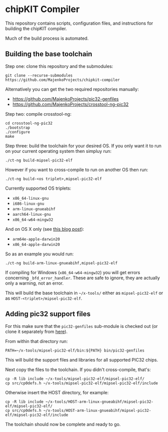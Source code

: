chipKIT Compiler
================

This repository contains scripts, configuration files, and instructions for
building the chipKIT compiler.

Much of the build process is automated.

Building the base toolchain
---------------------------

Step one: clone this repository and the submodules:

```
git clone --recurse-submodules https://github.com/MajenkoProjects/chipkit-compiler
```

Alternatively you can get the two required repositories manually:

* https://github.com/MajenkoProjects/pic32-genfiles
* https://github.com/MajenkoProjects/crosstool-ng-pic32

Step two: compile crosstool-ng:

```
cd crosstool-ng-pic32
./bootstrap
./configure
make
```

Step three: build the toolchain for your desired OS. If you only want it to run on your current
operating system then simpluy run:

```
./ct-ng build-mipsel-pic32-elf
```

However if you want to cross-compile to run on another OS then run:

```
./ct-ng build-<os triplet>,mipsel-pic32-elf
```

Currently supported OS triplets: 

* `x86_64-linux-gnu`
* `i686-linux-gnu`
* `arm-linux-gnueabihf`
* `aarch64-linux-gnu`
* `x86_64-w64-mingw32`

And on OS X only (see [this blog post](https://majenko.co.uk/blog/how-i-cross-compile-fat-binary-cross-compiler-os-x-big-sur)):

* `arm64e-apple-darwin20`
* `x86_64-apple-darwin20`

So as an example you would run:

```
./ct-ng build-arm-linux-gnueabihf,mipsel-pic32-elf
```

If compiling for Windows (`x86_64-w64-mingw32`) you will get errors concerning `_bfd_error_handler`. These are safe to ignore, they
are actually only a warning, not an error. 

This will build the base toolchain in `~/x-tools/` either as `mipsel-pic32-elf` or as `HOST-<triplet>/mipsel-pic32-elf`.

Adding pic32 support files
--------------------------

For this make sure that the `pic32-genfiles` sub-module is checked out (or
clone it separately from [here](https://github.com/MajenkoProjects/pic32-genfiles)).

From within that directory run:

```
PATH=~/x-tools/mipsel-pic32-elf/bin:${PATH} bin/pic32-genfiles
```

This will build the support files and libraries for all supported PIC32 chips.

Next copy the files to the toolchain. If you didn't cross-compile, that's:

```
cp -R lib include ~/x-tools/mipsel-pic32-elf/mipsel-pic32-elf/
cp src/cp0defs.h ~/x-tools/mipsel-pic32-elf/mipsel-pic32-elf/include
```

Otherwise insert the HOST directory, for example:

```
cp -R lib include ~/x-tools/HOST-arm-linux-gnueabihf/mipsel-pic32-elf/mipsel-pic32-elf/
cp src/cp0defs.h ~/x-tools/HOST-arm-linux-gnueabihf/mipsel-pic32-elf/mipsel-pic32-elf/include
```

The toolchain should now be complete and ready to go.

